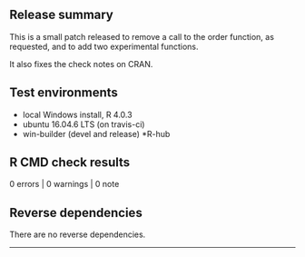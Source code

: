 ## Release summary

This is a small patch released to remove a call to the order function, as requested, and to add two experimental functions.

It also fixes the check notes on CRAN.

## Test environments
* local Windows install, R 4.0.3
* ubuntu 16.04.6 LTS (on travis-ci)
* win-builder (devel and release)
*R-hub  

## R CMD check results

0 errors | 0 warnings | 0 note

## Reverse dependencies

There are no reverse dependencies.

---
